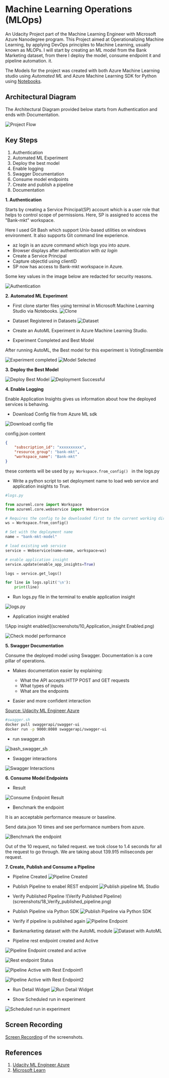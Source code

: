 # Machine Learning Operations (MLOps)

An Udacity Project part of the Machine Learning Engineer with Microsoft Azure Nanodegree program. This Project aimed at Operationalizing Machine Learning, by applying DevOps principles to Machine Learning, usually known as MLOPs. I will start by creating an ML model from the Bank Marketing dataset, from there I deploy the model, consume endpoint it and pipeline automation. it. 

The Models for the project was created with both Azure Machine Learning studio using *Automated ML* and Azure Machine Learning SDK for Python using [Notebooks](starter_files/aml-pipelines-with-automated-machine-learning-step.ipynb).

## Architectural Diagram

The Architectural Diagram provided below starts from Authentication and ends with Documentation.


![Project Flow](screenshots/1_Project_Flow.png)


## Key Steps

1.  Authentication
2.  Automated ML Experiment
3. Deploy the best model
4. Enable logging
5. Swagger Documentation
6. Consume model endpoints
7. Create and publish a pipeline
8. Documentation

**1. Authentication**

Starts by creating a Service Principal(SP) account which is a user role that helps to control scope of permissions. Here, SP is assigned to  access the "Bank-mkt" workspace.

Here I used Git Bash which support Unix-based utilities on windows environment. It also supports Git command line experience.

* az login is an azure command which logs you into azure.
* Browser displays after authentication with *az login*
* Create a Service Principal
* Capture objectId using clientID
* SP now has access to Bank-mkt workspace in Azure.

Some key values in the image below are redacted for security reasons.

![Authentication](screenshots/2_Authentication.png)

**2. Automated ML Experiment**

*  First clone starter files using terminal in Microsoft Machine Learning Studio via Notebooks.
![Clone](screenshots/3_Clone_Starter_files.png)

* Dataset Registered in Datasets
![Dataset](screenshots/3_Dataset.png)

* Create an AutoML Experiment in Azure Machine Learning Studio.
  
* Experiment Completed and Best Model

After running AutoML, the Best model for this experiment is VotingEnsemble

![Experiment completed](screenshots/4_AutoML_Experiment_Complete.png)
![Model Selected](screenshots/5_Model_Selected.png)

**3. Deploy the Best Model**

![Deploy Best Model](screenshots/6_Deploy_Best_Model.png)
![Deployment Successful](screenshots/7_Model_Deployment_Successful.png)

**4. Enable Logging**

Enable Application Insights gives us information about how the deployed services is behaving.

* Download Config file from Azure ML sdk

![Download config file](screenshots/8_Download_config_file.png)

config.json content

```json
{
    "subscription_id": "xxxxxxxxxx",
    "resource_group": "bank-mkt",
    "workspace_name": "Bank-mkt"
}
```

these contents will be used by ```py Workspace.from_config() ``` in the logs.py

* Write a python script to set deployment name to load web service and application insights to True.

```python
#logs.py

from azureml.core import Workspace
from azureml.core.webservice import Webservice

# Requires the config to be downloaded first to the current working directory
ws = Workspace.from_config()

# Set with the deployment name
name = "bank-mkt-model"

# load existing web service
service = Webservice(name=name, workspace=ws)

# enable application insight
service.update(enable_app_insights=True)

logs = service.get_logs()

for line in logs.split('\n'):
    print(line)
```
* Run logs.py file in the terminal to enable application insight

![logs.py](screenshots/9_run_logs_python_file.png)
* Application insight enabled

![App insight enabled](screenshots/10_Application_insight Enabled.png)

![Check model performance](screenshots/11_App_insight_model_perf.png)
  
**5. Swagger Documentation**

Consume the deployed model using Swagger.
Documentation is a core pillar of operations.

* Makes documentation easier by explaining:

  * What the API accepts:HTTP POST and GET requests
  * What types of inputs
  * What are the endpoints
* Easier and more confident interaction

[Source: Udacity ML Engineer Azure](https://www.udacity.com/course/machine-learning-engineer-for-microsoft-azure-nanodegree--nd00333)

```sh
#swagger.sh
docker pull swaggerapi/swagger-ui
docker run -p 9000:8080 swaggerapi/swagger-ui
```

* run swagger.sh

![bash_swagger_sh](screenshots/12_bash_swagger_sh.png)

* Swagger interactions

![Swagger Interactions](screenshots/13_Swagger_HTTP_API_model_.png)

**6. Consume Model Endpoints**

* Result

![Consume Endpoint Result](screenshots/14_Consume_Endpoint_result.png)

* Benchmark the endpoint

It is an acceptable performance measure or baseline.

Send data.json 10 times and see performance numbers from azure.

![Benchmark the endpoint](screenshots/15_Benchmark_the_Endpoints.png)

Out of the 10 request, no failed request.
we took close to 1.4 seconds for all the request to go through. We are taking about 139.915 miliseconds per request.


**7. Create, Publish and Consume a Pipeline**

* Pipeline Created
![Pipeline Created](screenshots/16_Pipeline_Created.png)

* Publish Pipeline to enabel REST endpoint
![Publish pipeline ML Studio](screenshots/17_Publish_Pipeline_ML_Studio.png)

* Verify Published Pipeline
!(Verify Published Pipeline)(screenshots/18_Verify_published_pipeline.png)

* Publish Pipeline via Python SDK
![Publish Pipeline via Python SDK](screenshots/19_Publish_Pipeline_code.png)

* Verify if pipeline is published again
![Pipeline Endpoint](screenshots/20_Pipeline_Endpoint.png)

* Bankmarketing dataset with the AutoML module
![Dataset with AutoML](screenshots/21_Dataset_With_AutoML.png)

* Pipeline rest endpoint created and Active

![Pipeline Endpoint created and active](screenshots/22_Pipeline_Rest_endpoint_created.png)

![Rest endpoint Status](screenshots/23_Rest_Endpoint_Status_Active.png)

![Pipeline Active with Rest Endpoint1](screenshots_2/23_Pipeline_Active.png)

![Pipeline Active with Rest Endpoint2](screenshots_2/23_Pipeline_Active_with_Rest_endpoint.png)

* Run Detail Widget
![Run Detail Widget](screenshots/24_RunDetails_Widget.png)

* Show Scheduled run in experiment

![Scheduled run in experiment](screenshots/25_Show_Scheduled_run.png)



## Screen Recording

[Screen Recording](https://youtu.be/rvGBalYFrZI) of the screenshots.

## References

1. [Udacity ML Engineer Azure](https://www.udacity.com/course/machine-learning-engineer-for-microsoft-azure-nanodegree--nd00333)
2. [Microsoft Learn](https://docs.microsoft.com/en-us/learn/paths/build-ai-solutions-with-azure-ml-service/)
